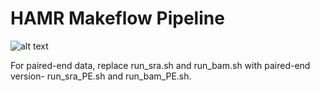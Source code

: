 # HAMR Makeflow Pipeline

![alt text](https://github.com/ritututeja/hamr_pipeline/blob/main/extras/hamr-pipeline.jpg)

For paired-end data, replace run_sra.sh and run_bam.sh with paired-end version- run_sra_PE.sh and run_bam_PE.sh.
